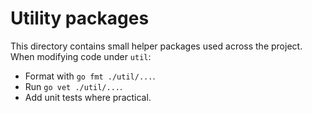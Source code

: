 # Utility packages

This directory contains small helper packages used across the project.
When modifying code under `util`:
- Format with `go fmt ./util/...`.
- Run `go vet ./util/...`.
- Add unit tests where practical.
